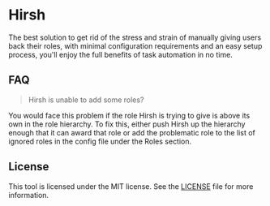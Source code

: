 # Hirsh
The best solution to get rid of the stress and strain of manually giving users back their roles, with minimal configuration requirements and an easy setup process, you'll enjoy the full benefits of task automation in no time.

## FAQ
> Hirsh is unable to add some roles?

You would face this problem if the role Hirsh is trying to give is above its own in the role hierarchy. To fix this, either push Hirsh up the hierarchy enough that it can award that role or add the problematic role to the list of ignored roles in the config file under the Roles section.


## License
This tool is licensed under the MIT license. See the [LICENSE](https://github.com/Jinzulen/Hirsh/blob/master/LICENSE.md) file for more information.
